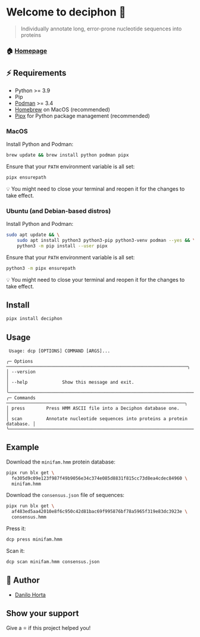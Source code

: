 # Welcome to deciphon 👋

> Individually annotate long, error-prone nucleotide sequences into proteins

### 🏠 [Homepage](https://github.com/EBI-Metagenomics/deciphon-py)

## ⚡️ Requirements

- Python >= 3.9
- Pip
- [Podman](https://podman.io) >= 3.4
- [Homebrew](https://brew.sh) on MacOS (recommended)
- [Pipx](https://pypa.github.io/pipx/) for Python package management (recommended)

### MacOS

Install Python and Podman:

```sh
brew update && brew install python podman pipx
```

Ensure that your `PATH` environment variable is all set:

```sh
pipx ensurepath
```

💡 You might need to close your terminal and reopen it for the changes to take effect.

### Ubuntu (and Debian-based distros)

Install Python and Podman:

```sh
sudo apt update && \
    sudo apt install python3 python3-pip python3-venv podman --yes && \
    python3 -m pip install --user pipx
```

Ensure that your `PATH` environment variable is all set:

```sh
python3 -m pipx ensurepath
```

💡 You might need to close your terminal and reopen it for the changes to take effect.

## Install

```sh
pipx install deciphon
```

## Usage

```
 Usage: dcp [OPTIONS] COMMAND [ARGS]...

╭─ Options ────────────────────────────────────────────────────────────────────╮
│ --version                                                                    │
│ --help             Show this message and exit.                               │
╰──────────────────────────────────────────────────────────────────────────────╯
╭─ Commands ───────────────────────────────────────────────────────────────────╮
│ press        Press HMM ASCII file into a Deciphon database one.              │
│ scan         Annotate nucleotide sequences into proteins a protein database. │
╰──────────────────────────────────────────────────────────────────────────────╯
```

## Example

Download the `minifam.hmm` protein database:

```sh
pipx run blx get \
  fe305d9c09e123f987f49b9056e34c374e085d8831f815cc73d8ea4cdec84960 \
  minifam.hmm
```

Download the `consensus.json` file of sequences:

```sh
pipx run blx get \
  af483ed5aa42010e8f6c950c42d81bac69f995876bf78a5965f319e83dc3923e \
  consensus.hmm
```

Press it:

```sh
dcp press minifam.hmm
```

Scan it:

```sh
dcp scan minifam.hmm consensus.json
```

## 👤 Author

- [Danilo Horta](https://github.com/horta)

## Show your support

Give a ⭐️ if this project helped you!
